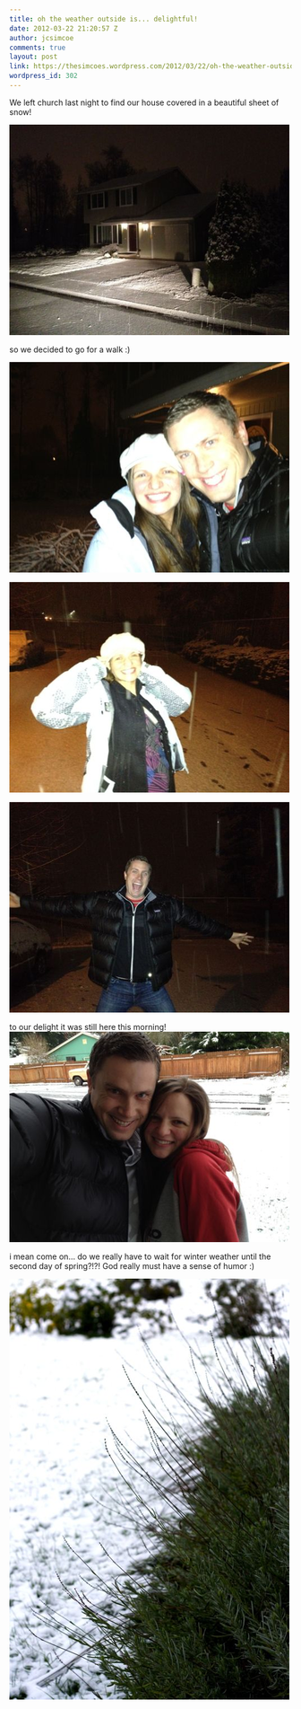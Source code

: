 ```yaml
---
title: oh the weather outside is... delightful!
date: 2012-03-22 21:20:57 Z
author: jcsimcoe
comments: true
layout: post
link: https://thesimcoes.wordpress.com/2012/03/22/oh-the-weather-outside-is-delightful/
wordpress_id: 302
---
```


We left church last night to find our house covered in a beautiful sheet of snow!




![](/public/assets/tumblr_m1b1rk73kW1qb8l8q.jpg)




so we decided to go for a walk :)




![](/public/assets/tumblr_m1b1ugSmk01qb8l8q.jpg)




![](/public/assets/tumblr_m1b1vfcr851qb8l8q.jpg)




![](/public/assets/tumblr_m1b1vzXAb31qb8l8q.jpg)




to our delight it was still here this morning! ![](/public/assets/tumblr_m1b1x8FTCU1qb8l8q.jpg)




i mean come on… do we really have to wait for winter weather until the second day of spring?!?! God really must have a sense of humor :)




![](/public/assets/tumblr_m1b1ysFfbv1qb8l8q.jpg)
